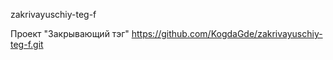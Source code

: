 zakrivayuschiy-teg-f

Проект "Закрывающий тэг" https://github.com/KogdaGde/zakrivayuschiy-teg-f.git
